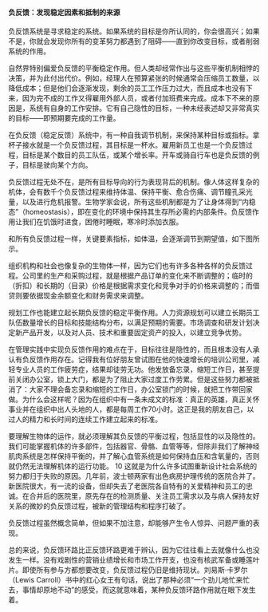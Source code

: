 #### 负反馈：发现稳定因素和抵制的来源

负反馈系统是寻求稳定的系统。如果系统的目标是你所认同的，你会很高兴；如果不是，你就会发现你所有的变革努力都遇到了阻碍——直到你改变目标，或者削弱系统的作用。

自然界特别偏爱负反馈的平衡稳定作用。但人类却经常作出与这些平衡机制相悖的决策，并为此付出代价。例如，经理人在预算紧张的时候通常会压缩员工数量，以降低成本；但是他们会逐渐发现，剩余的员工工作压力过大，而且成本也没有下来，因为完不成的工作又得雇用外部人员，或者付加班费来完成。成本下不来的原因是，系统有自身的工作安排。它有自己隐性的目标，一种未经表述却又非常真实的目标——即预期要完成的工作量。

在负反馈（稳定反馈）系统中，有一种自我调节机制，来保持某种目标或指标。拿杯子接水就是一个负反馈过程，其目标是一杯水。雇用新员工也是一个负反馈过程，目标是某个数目的员工队伍，或某个增长率。开车或骑自行车也是负反馈的例子，目标是驶向某个方向。

负反馈过程无处不在，是所有目标导向的行为表现背后的机制。像人体这样复杂的机体，会有数千个负反馈过程来维持体温、保持平衡、愈合伤痛、调节瞳孔采光量，以及进行危机报警。生物学家会说，所有这些机制都是为了让身体得到“内稳态”（homeostasis），即在变化的环境中保持其生存所必需的内部条件。负反馈作用让我们在饥饿时进食，困倦时睡眠，寒冷时添加衣服。

和所有负反馈过程一样，关键要素指标，如体温，会逐渐调节到期望值，如下图所示。

组织机构和社会也像复杂的生物体一样，因为它们也有许多各种各样的负反馈过程。公司里的生产和采购过程，就是根据产品订单的变化来不断调整的；临时的（折扣）和长期的（目录）价格是根据需求变化和竞争对手的价格来调整的；而借贷则要依据现金余额变化和财务需求来调整。

规划工作也能建立起长期负反馈的稳定平衡作用。人力资源规划可以建立长期员工队伍数量增长的目标和技能结构分布，以满足预期的需要。市场调查和研发计划决定新产品开发，以及对人员、技术和重要固定资产的投入，以建立竞争优势。

在管理实践中实现负反馈作用的难点在于，目标往往是隐性的，而且根本没有人承认有负反馈作用存在。记得我有位好朋友曾试图在他的快速增长的培训公司里，减轻专业人员的工作疲劳症，结果却徒劳无功。他发放备忘录，缩短工作日，甚至提前关闭办公室，锁上大门，都是为了阻止大家过度工作劳累。但是这些努力都被抵消了：大家不理会备忘录和缩短的工作日，办公室锁门的时候，就把工作带回家做。为什么会这样呢？因为在组织中有一条未成文的标准：真正的英雄，真正关怀事业并在组织中出人头地的人，都是每周工作70小时。这正是我的朋友自己，以过人的精力和长时间的连续工作建立起来的标准。

要理解生物体的运作，就必须理解其负反馈的平衡过程，包括显性的以及隐性的。我们可能掌握机体的许多部件，包括器官、骨骼、血管等等，但除非我们了解神经肌肉系统是怎样保持平衡的，并了解心血管系统是如何保持血压和含氧量的，否则就仍然无法理解机体的运行功能。 10 这就是为什么许多试图重新设计社会系统的努力都归于失败的原因。几年前，波士顿两家有出色病房护理传统的医院合并了。新医院很大，有一流的设备，但却失去了老医院各自特有的关爱精神和员工的忠诚。在合并后的医院里，原先存在的检测质量、关注员工需求以及与病人保持友好关系的微妙的负反馈过程，被新的管理结构和程序打破了。

负反馈过程虽然概念简单，但如果不加注意，却能够产生令人惊异、问题严重的表现。

总的来说，负反馈环路比正反馈环路更难于辨认，因为它往往看上去就像什么也没发生一样。没有戏剧性的营销业绩增长和市场工作开支，也没有核武军备或睡莲叶片。即使所有参与方都想要改变，负反馈过程仍旧是维持现状。刘易斯·卡罗尔（Lewis Carroll）书中的红心女王有句话，说出了那种必须“一个劲儿地忙来忙去，事情却原地不动”的感受，而这就意味着，某种负反馈环路作用就在眼下发生着。
